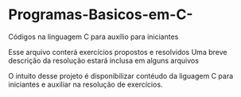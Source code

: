 # Programas-Basicos-em-C-
Códigos na linguagem C para auxílio para iniciantes 

Esse arquivo conterá exercícios propostos e resolvidos
Uma breve descrição da resolução estará inclusa em alguns arquivos

O intuito desse projeto é disponibilizar contéudo da liguagem C para 
iniciantes e auxiliar na resolução de exercícios.
